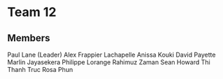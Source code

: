 Team 12
================

## Members

Paul Lane (Leader)
Alex Frappier Lachapelle
Anissa Kouki
David Payette
Marlin Jayasekera
Philippe Lorange
Rahimuz Zaman
Sean Howard
Thi Thanh Truc Rosa Phun
